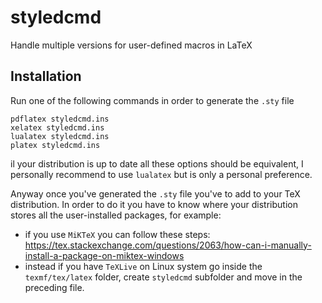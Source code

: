 # styledcmd
Handle multiple versions for user-defined macros in LaTeX

## Installation
Run one of the following commands in order to generate the `.sty` file

    pdflatex styledcmd.ins
    xelatex styledcmd.ins
    lualatex styledcmd.ins
    platex styledcmd.ins

il your distribution is up to date all these options should be equivalent, I personally recommend to use `lualatex` but is only a personal preference.

Anyway once you've generated the `.sty` file you've to add to your TeX distribution. In order to do it you have to know where your distribution stores all the user-installed packages, for example:

 * if you use `MiKTeX` you can follow these steps: https://tex.stackexchange.com/questions/2063/how-can-i-manually-install-a-package-on-miktex-windows
 * instead if you have `TeXLive` on Linux system go inside the `texmf/tex/latex` folder, create `styledcmd` subfolder and move in the preceding file.
